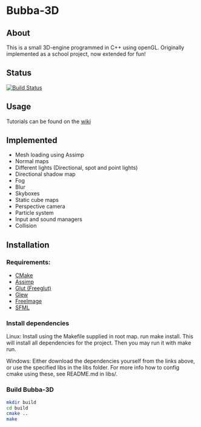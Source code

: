 Bubba-3D
========

About
-----
This is a small 3D-engine programmed in C++ using openGL.
Originally implemented as a school project, now extended for fun!

Status
------
[![Build Status](https://travis-ci.org/Bubbers/Bubba-3D.svg?branch=develop)](https://travis-ci.org/Bubbers/Bubba-3D)

Usage
-----
Tutorials can be found on the [wiki](https://github.com/Bubbers/Bubba-3D/wiki)

Implemented
-----------
* Mesh loading using Assimp
* Normal maps
* Different lights (Directional, spot and point lights)
* Directional shadow map
* Fog
* Blur
* Skyboxes
* Static cube maps
* Perspective camera
* Particle system
* Input and sound managers
* Collision

Installation
------------
### Requirements:
* <a href="http://www.cmake.org/">CMake</a>
* <a href="http://assimp.sourceforge.net/">Assimp</a>
* <a href="http://freeglut.sourceforge.net/">Glut (Freeglut)</a>
* <a href="http://glew.sourceforge.net/">Glew</a>
* <a href="http://freeimage.sourceforge.net/">FreeImage</a><br />
* <a href="http://www.sfml-dev.org/index.php">SFML</a><br />

### Install dependencies
Linux: Install using the Makefile supplied in root map. run make install. This will install all dependencies for the project. Then you may run it with make run.

Windows: Either download the dependencies yourself from the links above, or use the specified libs in the libs folder. For more info how to config cmake using these, see README.md in libs/. 

### Build Bubba-3D
```bash
mkdir build
cd build
cmake ..
make
```

